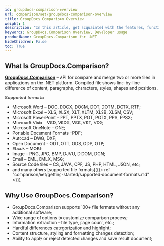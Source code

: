 ```yaml
---
id: groupdocs-comparison-overview
url: comparison/net/groupdocs-comparison-overview
title: GroupDocs.Comparison Overview
weight: 1
description: "In this article, get acquainted with the features, functions, supported file formats and developer usage of GroupDocs.Comparison for .NET — API to compare two or more files and get the difference between them."
keywords: GroupDocs.Comparison Overview, Developer usage
productName: GroupDocs.Comparison for .NET
hideChildren: False
toc: True
---
```


## What Is GroupDocs.Comparison?

**[GroupDocs.Comparison](https://products.groupdocs.com/comparison/net)** – API for compare and merge two or more files in applications on the .NET platform. Compiled file shows line-by-line difference of content, paragraphs, characters, styles, shapes and positions.

Supported formats:

- Microsoft Word – DOC, DOCX, DOCM, DOT, DOTM, DOTX, RTF;
- Microsoft Excel – XLS, XLSX, XLT, XLTM, XLSB, XLSM, CSV;
- Microsoft PowerPoint – PPT, PPTX, POT, POTX, PPS, PPSX;
- Microsoft Visio – VSD, VSDX, VSS, VST, VDX;
- Microsoft OneNote – ONE;
- Portable Document Formats –PDF;
- Autocad – DWG, DXF;
- Open Document - ODT, OTT, ODS, ODP, OTP;
- Ebook – MOBI;
- Image – PNG, JPG, BMP, DJVU, DICOM, DCM;
- Email – EML, EMLX, MSG;
- Source Code files – CS, JAVA, CPP, JS, PHP, HTML, JSON, etc;
- and many others [supported file formats]({{< ref "comparison/net/getting-started/supported-document-formats.md" >}}).

## Why Use GroupDocs.Comparison?

- GroupDocs.Comparison supports 100\+ file formats without any additional software;
- Wide range of options to customize comparison process;
- Information extraction – file type, page count, etc.;
- Handful differences categorization and highlight;
- Content structure, styling and formatting changes detection;
- Ability to apply or reject detected changes and save result document;
